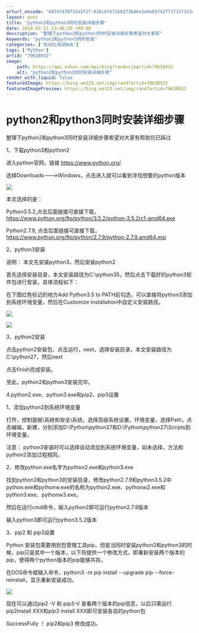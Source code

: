 ```yaml
---
arturl_encode: "68747470733a2f2f:626c6f672e6373646e2e6e65742f71715f3234333733373235:2f61727469636c652f64657461696c732f3739363338393332"
layout: post
title: "python2和python3同时安装详细步骤"
date: 2018-03-21 13:46:20 +08:00
description: "整理下python2和python3同时安装详细步骤希望对大家有"
keywords: "python2和python3同时安装"
categories: ['自动化测试Web']
tags: ['Python']
artid: "79638932"
image:
    path: https://api.vvhan.com/api/bing?rand=sj&artid=79638932
    alt: "python2和python3同时安装详细步骤"
render_with_liquid: false
featuredImage: https://bing.ee123.net/img/rand?artid=79638932
featuredImagePreview: https://bing.ee123.net/img/rand?artid=79638932
---
```


# python2和python3同时安装详细步骤

整理下python2和python3同时安装详细步骤希望对大家有帮助坑已踩过

1、下载python3和python2

进入python官网，链接
<https://www.python.org/>

选择Downloads--->Windows，点击进入就可以看到寻找想要的python版本

![](https://i-blog.csdnimg.cn/blog_migrate/3cf46170d7040638161550ca1af2c7e9.png)

本文选择的是：

Python3.5.2,点击后面链接可直接下载，
<https://www.python.org/ftp/python/3.5.2/python-3.5.2rc1-amd64.exe>

Python2.7.9, 点击后面链接可直接下载，
<https://www.python.org/ftp/python/2.7.9/python-2.7.9.amd64.msi>

2、python3安装

说明：
本文先安装python3，然后安装python2

首先选择安装目录，本文安装路径为C:\python35，然后点击下载好的python3软件包进行安装，具体流程如下：

在下图红色标记的地方Add Python3.5 to PATH前勾选，可以直接将python3添加到系统环境变量，然后在Customize installation中自定义安装路径。

![](https://i-blog.csdnimg.cn/blog_migrate/c420571d19b7d051fa66c74c0aa95a30.png)

![](https://i-blog.csdnimg.cn/blog_migrate/9cd6d7f1c6daa494a09e74e01ca8ec61.png)

3、python2安装

点击python2安装包，点击运行，next，选择安装目录，本文安装路径为C:\python27，然后next

点击finish完成安装。

至此，python2和python3安装完毕。

4.python2.exe、python3.exe和pip2、pip3设置

1、添加python2到系统环境变量

打开，控制面板\系统和安全\系统，选择高级系统设置，环境变量，选择Path，点击编辑，新建，分别添加D:\Python\python27和D:\Python\python27\Scripts到环境变量。

注意：
python3安装时可以选择自动添加到系统环境变量，如未选择，方法和python2添加过程相同。

2、修改python.exe名字为python2.exe和python3.exe

找到python2和python3的安装目录，修改python2.7.9和python3.5.2中python.exe和pythonw.exe的名称为python2.exe、pythonw2.exe和python3.exe、pythonw3.exe。

然后在运行cmd命令，输入python2即可运行python2.7.9版本

输入python3即可运行python3.5.2版本

3、pip2 和 pip3设置

Python 安装包需要用到包管理工具pip，但是当同时安装python2和python3的时候，pip只是其中一个版本，以下将提供一个修改方式，即重新安装两个版本的pip，使得两个python版本的pip能够共存。

在DOS命令框输入命令，python3 -m pip install --upgrade pip --force-reinstall，显示重新安装成功。

![](https://i-blog.csdnimg.cn/blog_migrate/a56c6fdf417166648f49e3860ec49fa6.png)

现在可以通过pip2 -V 和 pip3-V 查看两个版本的pip信息，以后只需运行pip2install XXX和pip3 install XXX即可安装各自的python包

SuccessFully ！ pip2和pip3 修改成功。
